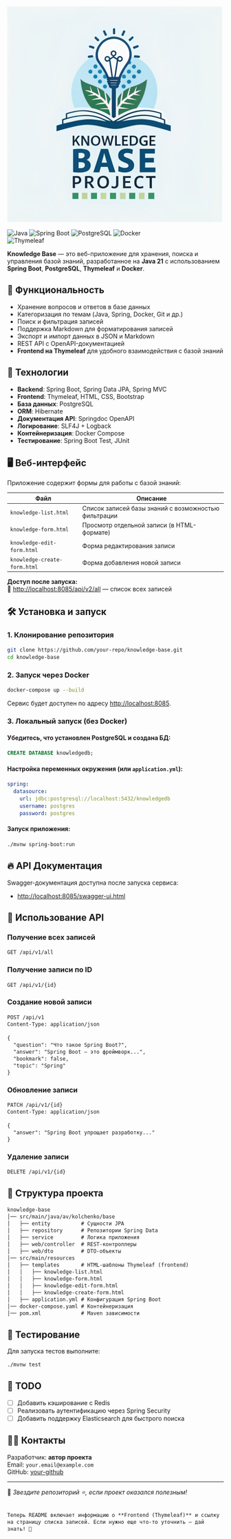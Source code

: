
<img src="/img/the-concept-of-the--knowledge-base-project--logo--.png" alt="Компьютер" width="500" height="500">



![Java](https://img.shields.io/badge/Java-21-blue) 
![Spring Boot](https://img.shields.io/badge/Spring%20Boot-3.4.3-brightgreen) 
![PostgreSQL](https://img.shields.io/badge/PostgreSQL-17.4-blue) 
![Docker](https://img.shields.io/badge/Docker-Supported-blue)  
![Thymeleaf](https://img.shields.io/badge/Thymeleaf-Supported-orange)  

**Knowledge Base** — это веб-приложение для хранения, поиска и управления базой знаний, разработанное на **Java 21** с использованием **Spring Boot**, **PostgreSQL**, **Thymeleaf** и **Docker**.  

## 📌 Функциональность

- Хранение вопросов и ответов в базе данных
- Категоризация по темам (Java, Spring, Docker, Git и др.)
- Поиск и фильтрация записей
- Поддержка Markdown для форматирования записей
- Экспорт и импорт данных в JSON и Markdown
- REST API с OpenAPI-документацией
- **Frontend на Thymeleaf** для удобного взаимодействия с базой знаний  

## 🚀 Технологии

- **Backend**: Spring Boot, Spring Data JPA, Spring MVC
- **Frontend**: Thymeleaf, HTML, CSS, Bootstrap
- **База данных**: PostgreSQL
- **ORM**: Hibernate
- **Документация API**: Springdoc OpenAPI
- **Логирование**: SLF4J + Logback
- **Контейнеризация**: Docker Compose
- **Тестирование**: Spring Boot Test, JUnit

## 🖥️ Веб-интерфейс

Приложение содержит формы для работы с базой знаний:  

| Файл | Описание |
|------|---------|
| `knowledge-list.html` | Список записей базы знаний с возможностью фильтрации |
| `knowledge-form.html` | Просмотр отдельной записи (в HTML-формате) |
| `knowledge-edit-form.html` | Форма редактирования записи |
| `knowledge-create-form.html` | Форма добавления новой записи |

**Доступ после запуска:**  
📌 [http://localhost:8085/api/v2/all](http://localhost:8085/api/v2/all) — список всех записей  

## 🛠 Установка и запуск

### 1. Клонирование репозитория
```sh
git clone https://github.com/your-repo/knowledge-base.git
cd knowledge-base
```

### 2. Запуск через Docker
```sh
docker-compose up --build
```
Сервис будет доступен по адресу [http://localhost:8085](http://localhost:8085).

### 3. Локальный запуск (без Docker)
#### Убедитесь, что установлен PostgreSQL и создана БД:
```sql
CREATE DATABASE knowledgedb;
```
#### Настройка переменных окружения (или `application.yml`):
```yaml
spring:
  datasource:
    url: jdbc:postgresql://localhost:5432/knowledgedb
    username: postgres
    password: postgres
```
#### Запуск приложения:
```sh
./mvnw spring-boot:run
```

## 🔥 API Документация
Swagger-документация доступна после запуска сервиса:
- [http://localhost:8085/swagger-ui.html](http://localhost:8085/swagger-ui.html)

## 📄 Использование API

### Получение всех записей
```http
GET /api/v1/all
```

### Получение записи по ID
```http
GET /api/v1/{id}
```

### Создание новой записи
```http
POST /api/v1
Content-Type: application/json

{
  "question": "Что такое Spring Boot?",
  "answer": "Spring Boot — это фреймворк...",
  "bookmark": false,
  "topic": "Spring"
}
```

### Обновление записи
```http
PATCH /api/v1/{id}
Content-Type: application/json

{
  "answer": "Spring Boot упрощает разработку..."
}
```

### Удаление записи
```http
DELETE /api/v1/{id}
```

## 📂 Структура проекта

```
knowledge-base
│── src/main/java/av/kolchenko/base
│   ├── entity          # Сущности JPA
│   ├── repository      # Репозитории Spring Data
│   ├── service         # Логика приложения
│   ├── web/controller  # REST-контроллеры
│   ├── web/dto         # DTO-объекты
│── src/main/resources
│   ├── templates       # HTML-шаблоны Thymeleaf (frontend)
│   │   ├── knowledge-list.html
│   │   ├── knowledge-form.html
│   │   ├── knowledge-edit-form.html
│   │   ├── knowledge-create-form.html
│   ├── application.yml # Конфигурация Spring Boot
│── docker-compose.yaml # Контейнеризация
│── pom.xml             # Maven зависимости
```

## 🧪 Тестирование
Для запуска тестов выполните:
```sh
./mvnw test
```

## 🎯 TODO
- [ ] Добавить кэширование с Redis
- [ ] Реализовать аутентификацию через Spring Security
- [ ] Добавить поддержку Elasticsearch для быстрого поиска

## 👨‍💻 Контакты
Разработчик: **автор проекта**  
Email: `your.email@example.com`  
GitHub: [your-github](https://github.com/your-github)

---

📌 *Звездите репозиторий ⭐, если проект оказался полезным!*
```

Теперь README включает информацию о **Frontend (Thymeleaf)** и ссылку на страницу списка записей. Если нужно еще что-то уточнить — дай знать! 🚀